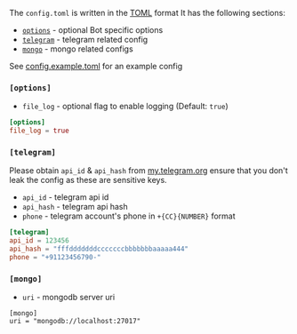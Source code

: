 The `config.toml` is written in the [TOML](https://toml.io/en/) format
It has the following sections:

- [`options`](#options) - optional Bot specific options
- [`telegram`](#telegram) - telegram related config
- [`mongo`](#mongo) - mongo related configs

See [config.example.toml](config.example.toml) for an example config

### `[options]`

- `file_log` - optional flag to enable logging (Default: `true`)

```toml
[options]
file_log = true
```

### `[telegram]`

Please obtain `api_id` & `api_hash` from [my.telegram.org](my.telegram.org)
ensure that you don't leak the config as these are sensitive keys.

- `api_id` - telegram api id
- `api_hash` - telegram api hash
- `phone` - telegram account's phone in `+{CC}{NUMBER}` format

```toml
[telegram]
api_id = 123456
api_hash = "fffdddddddcccccccbbbbbbbaaaaa444"
phone = "+91123456790-"
```

### `[mongo]`

- `uri` - mongodb server uri

```
[mongo]
uri = "mongodb://localhost:27017"
```
